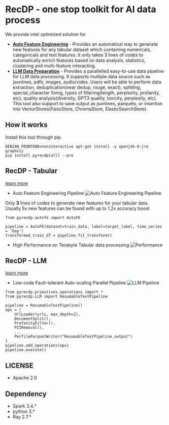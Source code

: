 # RecDP - one stop toolkit for AI data process

We provide intel optimized solution for

* [**Auto Feature Engineering**](pyrecdp/autofe/README.md) -  Provides an automatical way to generate new features for any tabular dataset which containing numericals, categoricals and text features. It only takes 3 lines of codes to automatically enrich features based on data analysis, statistics, clustering and multi-feature interacting.
* [**LLM Data Preparation**](pyrecdp/LLM/README.md) - Provides a parallelled easy-to-use data pipeline for LLM data processing. It supports multiple data source such as jsonlines, pdfs, images, audio/vides. Users will be able to perform data extraction, deduplication(near dedup, rouge, exact), splitting, special_character fixing, types of filtering(length, perplexity, profanity, etc), quality analysis(diversity, GPT3 quality, toxicity, perplexity, etc). This tool also support to save output as jsonlines, parquets, or insertion into VectorStores(FaissStore, ChromaStore, ElasticSearchStore).

## How it works

Install this tool through pip. 

```
DEBIAN_FRONTEND=noninteractive apt-get install -y openjdk-8-jre graphviz
pip install pyrecdp[all] --pre
```

## RecDP - Tabular
[learn more](pyrecdp/autofe/README.md)

* Auto Feature Engineering Pipeline
![Auto Feature Engineering Pipeline](resources/autofe_pipeline.jpg)

Only **3** lines of codes to generate new features for your tabular data. Usually 5x new features can be found with up to 1.2x accuracy boost
```
from pyrecdp.autofe import AutoFE

pipeline = AutoFE(dataset=train_data, label=target_label, time_series = 'Day')
transformed_train_df = pipeline.fit_transform()
```

* High Performance on Terabyte Tabular data processing
![Performance](resources/recdp_performance.jpg)

## RecDP - LLM
[learn more](pyrecdp/LLM/README.md)

* Low-code Fault-tolerant Auto-scaling Parallel Pipeline
![LLM Pipeline](resources/llm_pipeline.jpg)

```
from pyrecdp.primitives.operations import *
from pyrecdp.LLM import ResumableTextPipeline

pipeline = ResumableTextPipeline()
ops = [
    UrlLoader(urls, max_depth=2),
    DocumentSplit(),
    ProfanityFilter(),
    PIIRemoval(),
    ...
    PerfileParquetWriter("ResumableTextPipeline_output")
]
pipeline.add_operations(ops)
pipeline.execute()
```

## LICENSE
* Apache 2.0

## Dependency
* Spark 3.4.*
* python 3.*
* Ray 2.7.*
